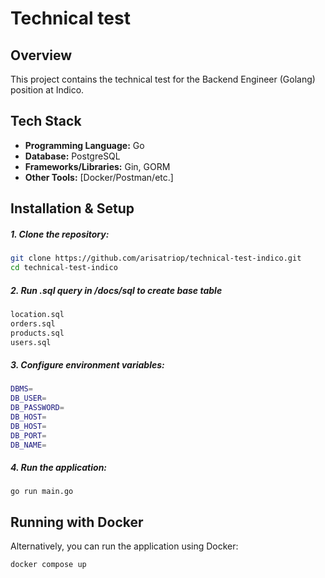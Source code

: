 # Technical test 

## Overview

This project contains the technical test for the Backend Engineer (Golang) position at Indico.

## Tech Stack

- **Programming Language:** Go
- **Database:** PostgreSQL
- **Frameworks/Libraries:** Gin, GORM
- **Other Tools:** [Docker/Postman/etc.]

## Installation & Setup
##### **1. Clone the repository:**
   ```sh
   git clone https://github.com/arisatriop/technical-test-indico.git
   cd technical-test-indico
   ```



##### **2. Run .sql query in /docs/sql to create base table**
   ```sh
   location.sql 
   orders.sql
   products.sql 
   users.sql
   ```

##### **3. Configure environment variables:**
   ```sh
   DBMS=
   DB_USER=
   DB_PASSWORD=
   DB_HOST=
   DB_HOST=
   DB_PORT=
   DB_NAME=
   ```

##### **4. Run the application:**
   ```ssh
   go run main.go

   ```

## Running with Docker
Alternatively, you can run the application using Docker:
```
docker compose up
```


